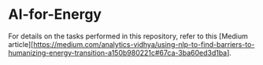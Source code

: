 # AI-for-Energy
For details on the tasks performed in this repository, refer to this [Medium article][https://medium.com/analytics-vidhya/using-nlp-to-find-barriers-to-humanizing-energy-transition-a150b980221c#67ca-3ba60ed3d1ba].
